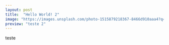 ```yaml
---
layout: post
title:  "Hello World! 2"
image: "https://images.unsplash.com/photo-1515879218367-8466d910aaa4?q=80&w=1000&auto=format&fit=crop&ixlib=rb-4.0.3&ixid=M3wxMjA3fDB8MHxzZWFyY2h8MTB8fGNvZGV8ZW58MHx8MHx8fDA%3D"
preview: "teste 2"
---
```

teste
